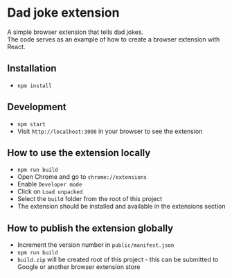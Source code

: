 # Dad joke extension

A simple browser extension that tells dad jokes. <br />
The code serves as an example of how to create a browser extension with React.

## Installation
- `npm install`

## Development
- `npm start` <br />
- Visit `http://localhost:3000` in your browser to see the extension

## How to use the extension locally
- `npm run build`
- Open Chrome and go to `chrome://extensions`
- Enable `Developer mode`
- Click on `Load unpacked`
- Select the `build` folder from the root of this project
- The extension should be installed and available in the extensions section

## How to publish the extension globally
- Increment the version number in `public/manifest.json`
- `npm run build`
- `build.zip` will be created root of this project - this can be submitted to Google or another browser extension store